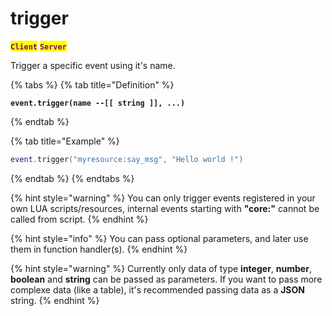 # trigger

<mark style="color:purple;">**`Client`**</mark> <mark style="color:purple;">**`Server`**</mark>

Trigger a specific event using it's name.

{% tabs %}
{% tab title="Definition" %}
<pre class="language-lua"><code class="lang-lua"><strong>event.trigger(name --[[ string ]], ...)
</strong></code></pre>
{% endtab %}

{% tab title="Example" %}
```lua
event.trigger("myresource:say_msg", "Hello world !")
```
{% endtab %}
{% endtabs %}

{% hint style="warning" %}
You can only trigger events registered in your own LUA scripts/resources, internal events starting with **"core:"** cannot be called from script.
{% endhint %}

{% hint style="info" %}
You can pass optional parameters, and later use them in function handler(s).
{% endhint %}

{% hint style="warning" %}
Currently only data of type **integer**, **number**, **boolean** and **string** can be passed as parameters. If you want to pass more complexe data (like a table), it's recommended passing data as a **JSON** string.
{% endhint %}
